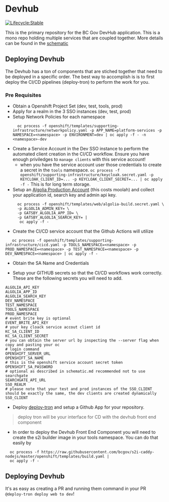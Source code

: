 
# Devhub

[![Lifecycle:Stable](https://img.shields.io/badge/Lifecycle-Stable-97ca00)](https://github.com/bcgov/repomountie/blob/master/doc/lifecycle-badges.md)
 
 This is the primary repository for the BC Gov DevHub application. This is a mono repo holding multiple services that are coupled together. More details can be found in the [schematic](./schematic.md)
  

## Deploying Devhub

The Devhub has a ton of components that are stiched together that need to be deployed in a specific order. The best way to accomplish is is to first deploy the CI/CD pipelines (deploy-tron) to perform the work for you. 

### Pre Requisites
- Obtain a Openshift Project Set (dev, test, tools, prod)
- Apply for a realm in the 3 SSO instances (dev, test, prod)
- Setup Network Policies for each namespace
  ```
    oc process -f openshift/templates/supporting-infrastructure/networkpolicy.yaml -p APP_NAME=platform-services -p NAMESPACE=<namespace> -p ENVIRONMENT=dev | oc apply -f - -n <namespace>-dev
  ```
- Create a Service Account in the Dev SSO instance to perform the automated client creation in the CI/CD workflow. Ensure you have enough priviledges to `manage clients` with this service account!
  - when you have the service account user those credentials to create a secret in the `tools` namespace. `oc process -f openshift/supporting-infrastructure/keycloak.secret.yaml -p KEYCLOAK_CLIENT_ID=... -p KEYCLOAK_CLIENT_SECRET=... | oc apply -f -` This is for long term storage.
- Setup an [Algolia Production Account](https://algolia.com) (this costs moolah) and collect your application id, search key and admin api key. 
  ```
    oc process -f openshift/templates/web/algolia-build.secret.yaml \ 
    -p ALGOLIA_ADMIN_KEY= \
    -p GATSBY_ALGOLIA_APP_ID= \
    -p GATSBY_ALGOLIA_SEARCH_KEY= |
     oc apply -f -
  ```
- Create the CI/CD service account that the Github Actions will utilize
```
   oc process -f openshift/templates/supporting-infrastructure/cicd.yaml -p TOOLS_NAMESPACE=<namespace> -p PROD_NAMESPACE=<namespace> -p TEST_NAMESPACE=<namespace> -p DEV_NAMESPACE=<namespace> | oc apply -f -
```
  - Obtain the SA Name and Credentials

- Setup your GITHUB secrets so that the CI/CD workflows work correctly. These are the following secrets you will need to add.
```
ALGOLIA_API_KEY
ALGOLIA_APP_ID
ALGOLIA_SEARCH_KEY
DEV_NAMESPACE
TEST_NAMESPACE
TOOLS_NAMESPACE
PROD_NAMESPACE
# event brite key is optional
EVENT_BRITE_API_KEY 
# your key cloack service accout client id
KC_SA_CLIENT_ID
KC_SA_CLIENT_SECRET
# you can obtain the server url by inspecting the --server flag when copy and pasting your oc 
# login command
OPENSHIFT_SERVER_URL
OPENSHIFT_SA_NAME
# this is the openshift service account secret token
OPENSHIFT_SA_PASSWORD
# optional as described in schematic.md recommended not to use searchgate
SEARCHGATE_API_URL
SSO_REALM
# please note that your test and prod instances of the SSO_CLIENT should be exactly the same, the dev clients are created dynamically
SSO_CLIENT
```

- Deploy [deploy-tron](https://github.com/patricksimonian/deploy-tron#building-and-deploying-on-openshift) and setup a Github App for your repository.

> deploy tron will be your interface for CD with the devhub front end component

- In order to deploy the Devhub Front End Component you will need to create the s2i builder image in your tools namespace. You can do that easily by
```
  oc process -f https://raw.githubusercontent.com/bcgov/s2i-caddy-nodejs/master/openshift/templates/build.yaml | 
  oc apply -f -
```



## Deploying Devhub

It's as easy as creating a PR and running them command in your PR `@deploy-tron deploy web to dev`!
